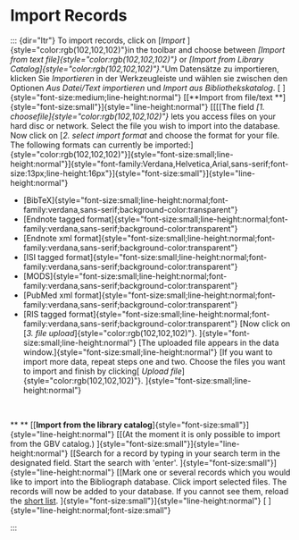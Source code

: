 Import Records
==============
::: {dir="ltr"}
To import records, click on [*Import* ]{style="color:rgb(102,102,102)"}in the toolbar and choose between *[Import from text file]{style="color:rgb(102,102,102)"}* or *[Import from Library Catalog]{style="color:rgb(102,102,102)"}*."Um Datensätze zu importieren, klicken Sie *Importieren* in der Werkzeugleiste und wählen sie zwischen den Optionen *Aus Datei/Text importieren* und *Import aus Bibliothekskatalog*.
[
]{style="font-size:medium;line-height:normal"}
[[**Import from file/text
**]{style="font-size:small"}]{style="line-height:normal"}
[[[[The field *[1. choosefile]{style="color:rgb(102,102,102)"}* lets you access files on your hard disc or network. Select the file you wish to import into the database. Now click on [*2. select import format* and choose the format for your file. The following formats can currently be imported:]{style="color:rgb(102,102,102)"}]{style="font-size:small;line-height:normal"}]{style="font-family:Verdana,Helvetica,Arial,sans-serif;font-size:13px;line-height:16px"}]{style="font-size:small"}]{style="line-height:normal"}

-   [BibTeX]{style="font-size:small;line-height:normal;font-family:verdana,sans-serif;background-color:transparent"}
-   [Endnote tagged format]{style="font-size:small;line-height:normal;font-family:verdana,sans-serif;background-color:transparent"}
-   [Endnote xml format]{style="font-size:small;line-height:normal;font-family:verdana,sans-serif;background-color:transparent"}
-   [ISI tagged format]{style="font-size:small;line-height:normal;font-family:verdana,sans-serif;background-color:transparent"}
-   [MODS]{style="font-size:small;line-height:normal;font-family:verdana,sans-serif;background-color:transparent"}
-   [PubMed xml format]{style="font-size:small;line-height:normal;font-family:verdana,sans-serif;background-color:transparent"}
-   [RIS tagged format]{style="font-size:small;line-height:normal;font-family:verdana,sans-serif;background-color:transparent"}
[Now click on [*3. file upload*]{style="color:rgb(102,102,102)"}. ]{style="font-size:small;line-height:normal"}
[The uploaded file appears in the data window.]{style="font-size:small;line-height:normal"} [If you want to import more data, repeat steps one and two. Choose the files you want to import and finish by clicking[ *Upload file*]{style="color:rgb(102,102,102)"}.
]{style="font-size:small;line-height:normal"}

 

**
**
[[**Import from the library catalog**]{style="font-size:small"}]{style="line-height:normal"}
[[(At the moment it is only possible to import from the GBV catalog.)
]{style="font-size:small"}]{style="line-height:normal"}
[[Search for a record by typing in your search term in the designated field. Start the search with 'enter'.
]{style="font-size:small"}]{style="line-height:normal"}
[[Mark one or several records which you would like to import into the Bibliograph database. Click import selected files. The records will now be added to your database. If you cannot see them, reload the [short list](../introduction/user-surface/short-list.html).
]{style="font-size:small"}]{style="line-height:normal"}
[
]{style="line-height:normal;font-size:small"}

:::
